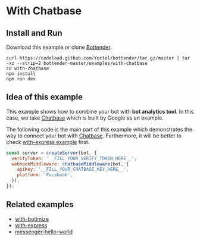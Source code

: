 # With Chatbase

## Install and Run

Download this example or clone [Bottender](https://github.com/Yoctol/bottender).

```
curl https://codeload.github.com/Yoctol/bottender/tar.gz/master | tar -xz --strip=2 bottender-master/examples/with-chatbase
cd with-chatbase
npm install
npm run dev
```

## Idea of this example

This example shows how to combine your bot with **bot analytics tool**. In this
case, we take [Chatbase](https://chatbase.com/welcome) which is built by Google
as an example.

The following code is the main part of this example which demonstrates the way
to connect your bot with [Chatbase](https://chatbase.com/welcome). Furthermore,
it will be better to check [with-express example](../with-express) first.

```js
const server = createServer(bot, {
  verifyToken: '__FILL_YOUR_VERIFY_TOKEN_HERE__',
  webhookMiddleware: chatbaseMiddleware(bot, {
    apiKey: '__FILL_YOUR_CHATBASE_KEY_HERE__',
    platform: 'Facebook',
  }),
});
```

## Related examples

* [with-botimize](../with-botimize)
* [with-express](../with-express)
* [messenger-hello-world](../messenger-hello-world)
